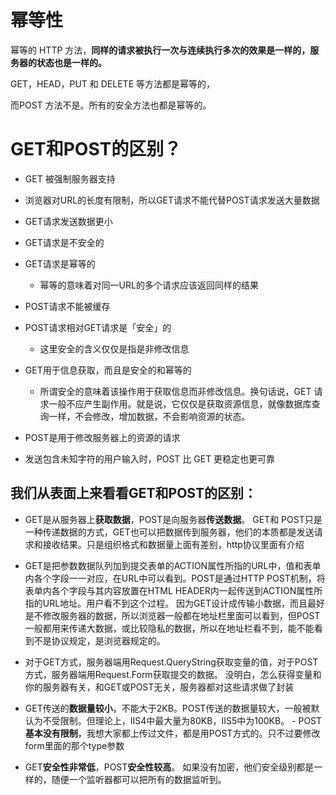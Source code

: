 # 幂等性

幂等的 HTTP 方法，**同样的请求被执行一次与连续执行多次的效果是一样的，服务器的状态也是一样的。**

GET，HEAD，PUT 和 DELETE 等方法都是幂等的，

而POST 方法不是。所有的安全方法也都是幂等的。

# GET和POST的区别？

- GET 被强制服务器支持

- 浏览器对URL的长度有限制，所以GET请求不能代替POST请求发送大量数据

- GET请求发送数据更小

- GET请求是不安全的

- GET请求是幂等的

	- 幂等的意味着对同一URL的多个请求应该返回同样的结果
	
- POST请求不能被缓存

- POST请求相对GET请求是「安全」的

	- 这里安全的含义仅仅是指是非修改信息

- GET用于信息获取，而且是安全的和幂等的

	- 所谓安全的意味着该操作用于获取信息而非修改信息。换句话说，GET 请求一般不应产生副作用。就是说，它仅仅是获取资源信息，就像数据库查询一样，不会修改，增加数据，不会影响资源的状态。

- POST是用于修改服务器上的资源的请求

- 发送包含未知字符的用户输入时，POST 比 GET 更稳定也更可靠

## 我们从表面上来看看GET和POST的区别：

- GET是从服务器上**获取数据**，POST是向服务器**传送数据**。 GET和 POST只是一种传递数据的方式，GET也可以把数据传到服务器，他们的本质都是发送请求和接收结果。只是组织格式和数据量上面有差别，http协议里面有介绍

- GET是把参数数据队列加到提交表单的ACTION属性所指的URL中，值和表单内各个字段一一对应，在URL中可以看到。POST是通过HTTP POST机制，将表单内各个字段与其内容放置在HTML HEADER内一起传送到ACTION属性所指的URL地址。用户看不到这个过程。 因为GET设计成传输小数据，而且最好是不修改服务器的数据，所以浏览器一般都在地址栏里面可以看到，但POST一般都用来传递大数据，或比较隐私的数据，所以在地址栏看不到，能不能看到不是协议规定，是浏览器规定的。

- 对于GET方式，服务器端用Request.QueryString获取变量的值，对于POST方式，服务器端用Request.Form获取提交的数据。 没明白，怎么获得变量和你的服务器有关，和GET或POST无关，服务器都对这些请求做了封装

- GET传送的**数据量较小**，不能大于2KB。POST传送的数据量较大，一般被默认为不受限制。但理论上，IIS4中最大量为80KB，IIS5中为100KB。 - POST**基本没有限制**，我想大家都上传过文件，都是用POST方式的。只不过要修改form里面的那个type参数

- GET**安全性非常低**，POST**安全性较高**。 如果没有加密，他们安全级别都是一样的，随便一个监听器都可以把所有的数据监听到。